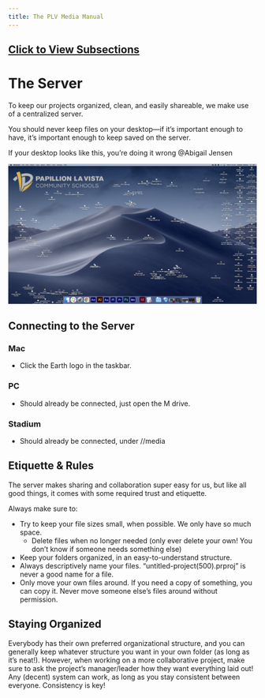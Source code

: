 ```yaml
---
title: The PLV Media Manual
---
```


## [Click to View Subsections](headers-h.deagn8ol99gl)

The Server
==========

To keep our projects organized, clean, and easily shareable, we make use of a centralized server.

You should never keep files on your desktop—if it’s important enough to have, it’s important enough to keep saved on the server.

If your desktop looks like this, you’re doing it wrong @Abigail Jensen

![](images/image94.png)

Connecting to the Server
------------------------

### Mac

*   Click the Earth logo in the taskbar.

### PC

*   Should already be connected, just open the M drive.

### Stadium

*   Should already be connected, under //media

Etiquette & Rules
-----------------

The server makes sharing and collaboration super easy for us, but like all good things, it comes with some required trust and etiquette.

Always make sure to:

*   Try to keep your file sizes small, when possible. We only have so much space.
    *   Delete files when no longer needed (only ever delete your own! You don’t know if someone needs something else)
*   Keep your folders organized, in an easy-to-understand structure.
*   Always descriptively name your files. “untitled-project(500).prproj” is never a good name for a file.
*   Only move your own files around. If you need a copy of something, you can copy it. Never move someone else’s files around without permission.

Staying Organized
-----------------

Everybody has their own preferred organizational structure, and you can generally keep whatever structure you want in your own folder (as long as it’s neat!). However, when working on a more collaborative project, make sure to ask the project’s manager/leader how they want everything laid out! Any (decent) system can work, as long as you stay consistent between everyone. Consistency is key!